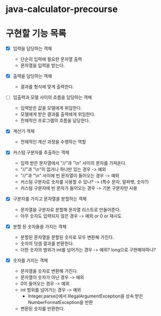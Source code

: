 # java-calculator-precourse

# 구현할 기능 목록

- [X] 입력을 담당하는 객체
    - 단순히 입력에 필요한 문자열 출력
    - 문자열을 입력을 받는다.

- [X] 출력을 담당하는 객체
    - 결과를 형식에 맞게 출력한다.

- [ ] 입출력과 모델 사이의 흐름을 담당하는 객체
    - 입력받은 값을 모델에게 위임한다.
    - 모델에게 받은 결과를 출력에게 위임한다.
    - 전체적인 프로그램의 흐름을 담당한다.

- [X] 계산기 객체
    - 전체적인 계산 과정을 수행하는 역할

- [X] 커스텀 구분자를 추출하는 객체
    - 입력 받은 문자열에서 "//"과 "\n" 사이의 문자를 가져온다.
    - "//"과 "\n"이 없거나 하나만 있는 경우 -> 예외
    - "//"과 "\n" 사이에 빈 문자열이 들어오는 경우 -> 예외
    - 커스텀 구분자로 숫자를 사용할 수 있나? -> (특수 문자, 알파벳, 숫자?)
    - 커스텀 구분자에 빈 문자가 들어오는 경우 -> 기본 구분자만 사용

- [X] 구분자를 가지고 문자열을 분할하는 객체
    - 문자열을 구분자로 분할해 문자열 리스트로 만들어준다.
    - 아무 숫자도 입력되지 않은 경우 -> 예외 or 0 or 재시도

- [X] 분할 된 숫자들을 가지는 객체
    - 분할된 문자열을 분할된 숫자로 모두 변환해 가진다.
    - 숫자의 덧셈 결과를 반환한다.
    - 더한 숫자의 범위가 int를 넘어가는 경우 -> 예외? long으로 구현해야하나?

- [X] 숫자를 가지는 객체
    - 문자열을 숫자로 변환해 가진다.
    - 문자열이 숫자가 아닌 경우 -> 예외
    - 0이 들어오는 경우 -> 예외
    - int 범위를 넘어가는 경우 -> 예외
        - Integer.parse()에서 IllegalArgumentException을 상속 받은 NumberFormatException을 반환
    - 변환된 숫자를 반환한다.
